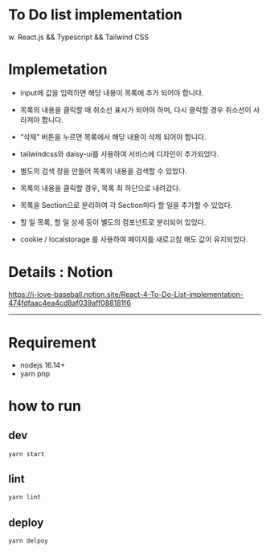 # To Do list implementation
w. React.js && Typescript && Tailwind CSS

# Implemetation
- input에 값을 입력하면 해당 내용이 목록에 추가 되어야 합니다.
- 목록의 내용을 클릭할 때 취소선 표시가 되어야 하며, 다시 클릭할 경우 취소선이 사라져야 합니다.
- “삭제” 버튼을 누르면 목록에서 해당 내용이 삭제 되어야 합니다.

- tailwindcss와 daisy-ui를 사용하여 서비스에 디자인이 추가되었다.
- 별도의 검색 창을 만들어 목록의 내용을 검색할 수 있었다.
- 목록의 내용을 클릭할 경우, 목록 최 하단으로 내려갔다.
- 목록을 Section으로 분리하여 각 Section마다 할 일을 추가할 수 있었다.
- 할 일 목록, 할 일 상세 등이 별도의 컴포넌트로 분리되어 있었다.
- cookie / localstorage 를 사용하여 페이지를 새로고침 해도 값이 유지되었다.


# Details : Notion
https://i-love-baseball.notion.site/React-4-To-Do-List-implementation-474fdfaac4ea4cd8af039aff088181f6

------------------------------------------------------
# Requirement

* nodejs 16.14+
* yarn pnp

# how to run

## dev
```bash
yarn start
```

## lint
```bash
yarn lint
```

## deploy
```bash
yarn delpoy
```
